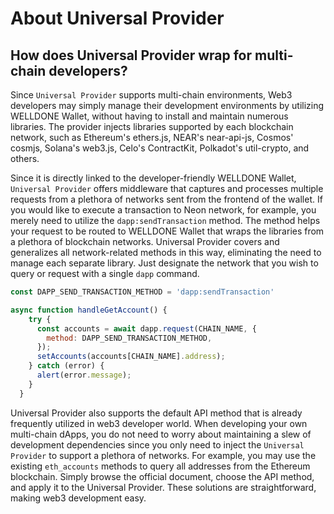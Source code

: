 # About Universal Provider
## How does Universal Provider wrap for multi-chain developers?

Since `Universal Provider` supports multi-chain environments, Web3 developers may simply manage their development environments by utilizing WELLDONE Wallet, without having to install and maintain numerous libraries. The provider injects libraries supported by each blockchain network, such as Ethereum's ethers.js, NEAR's near-api-js, Cosmos' cosmjs, Solana's web3.js, Celo's ContractKit, Polkadot's util-crypto, and others.

Since it is directly linked to the developer-friendly WELLDONE Wallet, `Universal Provider` offers middleware that captures and processes multiple requests from a plethora of networks sent from the frontend of the wallet. If you would like to execute a transaction to Neon network, for example, you merely need to utilize the `dapp:sendTransaction` method. The method helps your request to be routed to WELLDONE Wallet that wraps the libraries from a plethora of blockchain networks. Universal Provider covers and generalizes all network-related methods in this way, eliminating the need to manage each separate library. Just designate the network that you wish to query or request with a single `dapp` command.

```javascript
const DAPP_SEND_TRANSACTION_METHOD = 'dapp:sendTransaction'

async function handleGetAccount() {
    try {
      const accounts = await dapp.request(CHAIN_NAME, {
        method: DAPP_SEND_TRANSACTION_METHOD,
      });
      setAccounts(accounts[CHAIN_NAME].address);
    } catch (error) {
      alert(error.message);
    }
  }
```

Universal Provider also supports the default API method that is already frequently utilized in web3 developer world. When developing your own multi-chain dApps, you do not need to worry about maintaining a slew of development dependencies since you only need to inject the `Universal Provider` to support a plethora of networks. For example, you may use the existing `eth_accounts` methods to query all addresses from the Ethereum blockchain. Simply browse the official document, choose the API method, and apply it to the Universal Provider. These solutions are straightforward, making web3 development easy.

